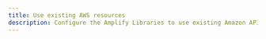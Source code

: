 ```yaml
---
title: Use existing AWS resources
description: Configure the Amplify Libraries to use existing Amazon API Gateway resources by referencing them in your configuration.
---
```


<inline-fragment platform="android" src="~/lib/restapi/fragments/existing-resources.md" />
<inline-fragment platform="ios" src="~/lib/restapi/fragments/existing-resources.md" />